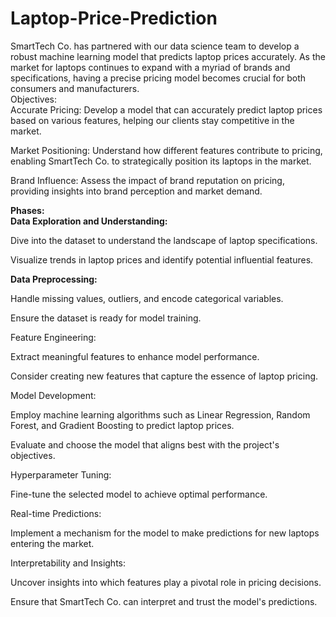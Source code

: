 # Laptop-Price-Prediction
SmartTech Co. has partnered with our data science team to develop a robust machine learning model that predicts laptop prices accurately. As the market for laptops continues to expand with a myriad of brands and specifications, having a precise pricing model becomes crucial for both consumers and manufacturers.<br>
Objectives:<br>
Accurate Pricing: Develop a model that can accurately predict laptop prices based on various features, helping our clients stay competitive in the market.<br>

Market Positioning: Understand how different features contribute to pricing, enabling SmartTech Co. to strategically position its laptops in the market.<br>

Brand Influence: Assess the impact of brand reputation on pricing, providing insights into brand perception and market demand.<br>

**Phases:<br>**
**Data Exploration and Understanding:<br>**

Dive into the dataset to understand the landscape of laptop specifications.<br>

Visualize trends in laptop prices and identify potential influential features.<br>

**Data Preprocessing:**<br>

Handle missing values, outliers, and encode categorical variables.<br>

Ensure the dataset is ready for model training.<br>

Feature Engineering:<br>

Extract meaningful features to enhance model performance.<br>

Consider creating new features that capture the essence of laptop pricing.<br>

Model Development:<br>

Employ machine learning algorithms such as Linear Regression, Random Forest, and Gradient Boosting to predict laptop prices.<br>

Evaluate and choose the model that aligns best with the project's objectives.<br>

Hyperparameter Tuning:<br>

Fine-tune the selected model to achieve optimal performance.<br>

Real-time Predictions:<br>

Implement a mechanism for the model to make predictions for new laptops entering the market.<br>

Interpretability and Insights:<br>

Uncover insights into which features play a pivotal role in pricing decisions.<br>

Ensure that SmartTech Co. can interpret and trust the model's predictions.
